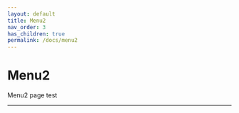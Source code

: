 ```yaml
---
layout: default
title: Menu2
nav_order: 3
has_children: true
permalink: /docs/menu2
---
```


# Menu2

Menu2 page test

---
